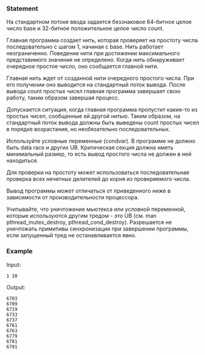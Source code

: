 ### Statement

На стандартном потоке ввода задается беззнаковое 64-битное целое число base
и 32-битное положительное целое число count.



Главная программа создает нить, которая проверяет на простоту числа
последовательно с шагом 1, начиная с base. Нить работает неограниченно.
Поведение нити при достижении максимального представимого значения не определено.
Когда нить обнаруживает очередное простое число, оно сообщается
главной нити.



Главная нить ждет от созданной нити очередного простого числа.
При его получении оно выводится на стандартный поток вывода.
После вывода count простых чисел главная программа завершает
свою работу, таким образом завершая процесс.



Допускается ситуация, когда главная программа пропустит
какие-то из простых чисел, сообщенные ей другой нитью.
Таким образом, на стандартный поток вывода
должны быть выведены count простых чисел в порядке
возрастания, но необязательно последовательных.



Используйте условные переменные (condvar).
В программе не должно быть data race и других UB.
Критическая секция должна иметь минимальный размер,
то есть вывод простого числа не должен
в ней находиться.



Для проверки на простоту может использоваться последовательная
проверка всех нечетных делителей до корня из проверяемого числа.



Вывод программы может отличаться от приведенного ниже в зависимости
от производительности процессора.



Учитывайте, что уничтожение мьютекса или условной переменной, которые используются другим тредом - это UB (см. man pthread_mutex_destroy, pthread_cond_destroy).
Разрешается не уничтожать примитивы синхронизации при завершении программы, если запущенный тред не останавливается явно.

    

### Example

Input:
```
1 10
```

Output:
```
6703
6709
6719
6733
6737
6761
6763
6779
6781
6791
```

